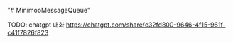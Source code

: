 "# MinimooMessageQueue"

TODO: chatgpt 대화
https://chatgpt.com/share/c32fd800-9646-4f15-961f-c41f7826f823
